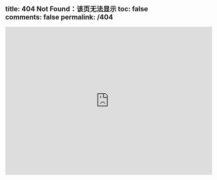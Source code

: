 title: 404 Not Found：该页无法显示
toc: false
comments: false
permalink: /404
---
<iframe scrolling='no' frameborder='0' src='http://yibo.iyiyun.com/Home/Distribute/ad404/key/1349493' width='654' height='470' style='display:block;'></iframe>